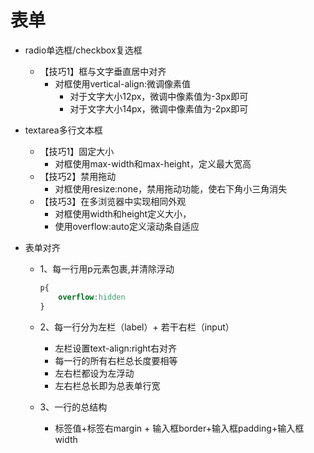 # 表单

- radio单选框/checkbox复选框
    - 【技巧1】框与文字垂直居中对齐
        - 对框使用vertical-align:微调像素值
            - 对于文字大小12px，微调中像素值为-3px即可
            - 对于文字大小14px，微调中像素值为-2px即可

- textarea多行文本框
    - 【技巧1】固定大小
        - 对框使用max-width和max-height，定义最大宽高
    - 【技巧2】禁用拖动
        - 对框使用resize:none，禁用拖动功能，使右下角小三角消失
    - 【技巧3】在多浏览器中实现相同外观
        - 对框使用width和height定义大小，
        - 使用overflow:auto定义滚动条自适应

- 表单对齐
    - 1、每一行用p元素包裹,并清除浮动
        ```css
        p{
            overflow:hidden
        }
        ```
    
    - 2、每一行分为左栏（label）+ 若干右栏（input）
        - 左栏设置text-align:right右对齐
        - 每一行的所有右栏总长度要相等
        - 左右栏都设为左浮动
        - 左右栏总长即为总表单行宽
    
    - 3、一行的总结构
        -  标签值+标签右margin + 输入框border+输入框padding+输入框width